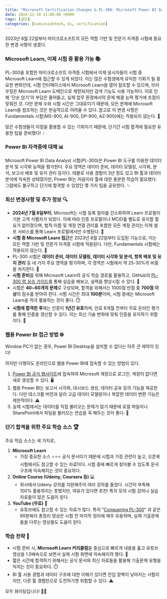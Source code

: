 ```yaml
---
title: "Microsoft Certification Changes & PL-300: Microsoft Power BI Data Analyst Tips 💡"
date: 2024-11-10 11:00:00 +0900
tags: [글또]
categories: [suminsidetech, bi, certification]
---
```


2023년 8월 22일부터 마이크로소프트의 모든 역할 기반 및 전문가 자격증 시험에 중요한 변경 사항이 생겼다.

### Microsoft Learn, 이제 시험 중 활용 가능 📚

PL-300을 포함한 마이크로소프트 자격증 시험에서 이제 응시자들이 시험 중 Microsoft Learn에 접근할 수 있게 되었다. 이는 많은 수험생에게 유익한 기회가 될 중요한 변화인데, 시험 인터페이스에서 Microsoft Learn을 열어 참조할 수 있으며, 브라우징은 Microsoft Learn 도메인으로 제한되지만 검색 기능도 사용 가능하다. 이로 인해 '단순 암기'의 부담은 줄어들고, 실제 업무 환경에서의 문제 해결 능력 평가에 초점이 맞춰진 것. 다만 문제 수와 시험 시간은 그대로이기 때문에, 모든 문제에 Microsoft Learn을 참조하는 것은 현실적으로 어려울 수 있다. 참고로 이 변경 사항은 Fundamentals 시험(MS-900, AI-900, DP-900, AZ-900)에는 적용되지 않는다. 🚫

많은 수험생들이 이점을 활용할 수 있는 기회이기 때문에, 단기간 시험 합격에 필요한 유용한 팁을 준비했다! 💡
 
### Power BI 자격증에 대해 📊

Microsoft Power BI Data Analyst 시험(PL-300)은 Power BI 도구를 이용한 데이터 분석 및 시각화 능력을 평가한다. 주요 영역은 데이터 준비, 데이터 모델링, 시각화, 분석, 보고서 배포 및 유지 관리 등이다. 태블로 사용 경험이 3년 정도 있고 BI 툴과 데이터 분석에 익숙한 상태였지만, Power BI는 처음이라 툴에 대한 충분한 학습이 필요했다. 그럼에도 불구하고 단기에 합격할 수 있었던 몇 가지 팁을 공유한다. ✨

### 최신 변경사항 및 추가 정보 🔍

- **2024년 7월 8일부터**, Microsoft는 시험 등록 절차를 간소화하여 Learn 프로필이 기본 고객 식별자가 되었다. 이에 따라 인증 프로필이나 MCID를 별도로 유지할 필요가 없어졌으며, 법적 이름 및 계정 연결 관리를 포함한 모든 계정 관리는 이제 셀프 서비스를 통해 Learn 프로필에서만 수행된다. 🔄
- **시험 중 Microsoft Learn 접근**은 2023년 8월 22일부터 도입된 기능으로, 이는 모든 역할 기반 및 전문가 자격증 시험에 적용된다. 다만, Fundamentals 시험에는 적용되지 않는다. 📘
- PL-300 시험은 **데이터 준비, 데이터 모델링, 데이터 시각화 및 분석, 항목 배포 및 유지 관리** 등 네 가지 주요 영역을 평가하며, 각 영역은 시험에서 약 25-30%의 비중을 차지한다. 🧩
- **시험 준비**를 위해 Microsoft Learn의 공식 학습 경로를 활용하고, GitHub의 [PL-300 랩 실습 가이드](https://microsoftlearningkorea.github.io/PL-300-Microsoft-Power-BI-Data-Analyst.ko-kr/intro.html)를 통해 실습을 해보고, 실력을 향상시킬 수 있다. 💪
- 시험은 **40~60개의 문제**로 구성되며, 합격을 위해서는 1000점 만점 중 **700점 이상**의 점수를 받아야 한다. 시험 시간은 최대 **100분**이며, 시험 중에는 Microsoft Learn을 적극 활용하는 것이 좋다. ⏱️
- **시험에 합격한 후**에는 인증이 **1년간 유효**하며, 만료 6개월 전부터 무료 온라인 평가를 통해 인증을 갱신할 수 있다. 이는 최신 기술 변화에 맞춰 인증을 유지하기 위함이다. 🔄

### 웹용 Power BI 접근 방법 🌐

Window PC가 없는 경우, Power BI Desktop을 설치할 수 없다는 아주 큰 제약이 있다!

하지만 다행히도 온라인으로 웹용 Power BI에 접속할 수 있는 방법이 있다. 

1. [Power BI 공식 웹사이트](https://powerbi.microsoft.com/)에 접속하여 Microsoft 계정으로 로그인. 계정이 없다면 새로 생성할 수 있다. 🖥️
2. 웹용 Power BI는 보고서 시각화, 대시보드 생성, 데이터 공유 등의 기능을 제공한다. 다만 데스크톱 버전과 달리 고급 데이터 모델링이나 복잡한 데이터 변환 기능은 제한적이다. ⚠️
3. 실제 시험에서는 데이터를 직접 불러오는 문제가 많기 때문에 로컬 파일이나 SharePoint에서 파일을 불러오는 연습을 꼭 해두는 것이 좋다. 📂

### 단기 합격을 위한 주요 학습 소스 🏆

주요 학습 소스는 세 가지로,

1. **Microsoft Learn** 
    - 가장 중요한 소스 ⭐️⭐️⭐️ 공식 문서이기 때문에 시험과 가장 관련이 높고, 오픈북 시험에서도 참고할 수 있는 자료이다. 시험 중에 빠르게 찾아볼 수 있도록 문서 구조에 익숙해지는 것이 중요하다.
2. **Online Course (Udemy, Coursera 등)** 💻
    - 회사에서 Udemy 강의를 지원해주어 여러 강의를 들었다. 시간이 부족해 100% 활용하지는 못했지만, 여유가 있다면 추천! 특히 모의 시험 강의나 실습 자료들이 많은 도움이 된다.
3. **YouTube (무료)** 🎥
    - 유튜브에도 참고할 수 있는 자료가 많다. 특히 "[Conquering PL-300](https://www.youtube.com/watch?v=BDGzVpt1xCg)" 과 같은 90분짜리 총정리 영상은 시험 전 마지막 정리에 매우 유용하며, 실제 기출문제들을 다루는 영상들도 도움이 된다.

### 학습 전략 📝

- 시험 준비 시, **Microsoft Learn 커리큘럼**을 중심으로 빠르게 내용을 훑고 유튜브 영상을 1.5배속으로 보면서 실제 시험 화면에 익숙해지려 했다. 🔄
- 짧은 시간에 합격하기 위해서는 공식 문서와 최신 자료들을 활용해 기출문제 유형을 익히는 것이 중요하다. ⏱️
- BI 툴 사용 경험과 데이터 구조에 대한 이해가 있다면 진입 장벽이 낮아지는 시험이지만, 다른 툴 경험만으로 도전하기엔 위험할 수 있다. ⚠️


모두 화이팅입니다! 💪🔥

